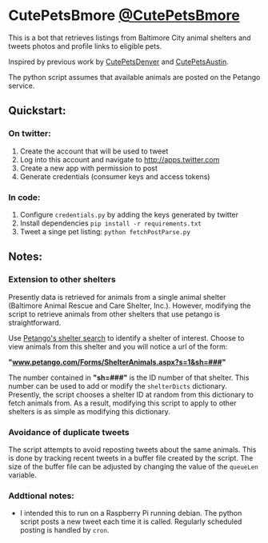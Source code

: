 # CutePetsBmore [@CutePetsBmore](http://www.twitter.com/CutePetsBmore)
This is a bot that retrieves listings from Baltimore City animal shelters and tweets photos and profile links to eligible pets.

Inspired by previous work by [CutePetsDenver](https://github.com/codeforamerica/CutePetsDenver) and [CutePetsAustin](https://github.com/open-austin/CutePetsAustin).

The python script assumes that available animals are posted on the Petango service.

## Quickstart:

### On twitter:

1. Create the account that will be used to tweet
1. Log into this account and navigate to http://apps.twitter.com
1. Create a new app with permission to post
1. Generate credentials (consumer keys and access tokens)

### In code:

1. Configure `credentials.py` by adding the keys generated by twitter
1. Install dependencies `pip install -r requirements.txt`
1. Tweet a singe pet listing: `python fetchPostParse.py`

## Notes:

### Extension to other shelters

Presently data is retrieved for animals from a single animal shelter (Baltimore Animal Rescue and Care Shelter, Inc.). However, modifying the script to retrieve animals from other shelters that use petango is straightforward.

Use [Petango's shelter search](http://www.petango.com/Forms/Search.aspx) to identify a shelter of interest.  Choose to view animals from this shelter and you will notice a url of the form:

**"www.petango.com/Forms/ShelterAnimals.aspx?s=1&sh=###"**

The number contained in **"sh=###"** is the ID number of that shelter.  This number can be used to add or modify the `shelterDicts` dictionary.  Presently, the script chooses a shelter ID at random from this dictionary to fetch animals from. As a result, modifying this script to apply to other shelters is as simple as modifying this dictionary.

### Avoidance of duplicate tweets

The script attempts to avoid reposting tweets about the same animals.  This is done by tracking recent tweets in a buffer file created by the script.  The size of the buffer file can be adjusted by changing the value of the `queueLen` variable.

### Addtional notes:

* I intended this to run on a Raspberry Pi running debian.  The python script posts a new tweet each time it is called. Regularly scheduled posting is handled by `cron`.
